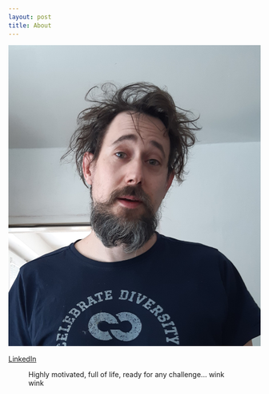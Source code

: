 ```yaml
---
layout: post
title: About
---
```


<img alt="Miroslav Melkner" src="/assets/images/me.jpg" />

<a href="https://sk.linkedin.com/in/miroslav-melkner-87637665">LinkedIn</a>

<figure>
  <figcaption>
    Highly motivated, full of life, ready for any challenge... wink wink
  </figcaption>
</figure>
